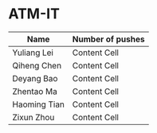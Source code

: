 # ATM-IT

| Name  | Number of pushes |
| ------------- | ------------- |
| Yuliang Lei  | Content Cell  |
| Qiheng Chen  | Content Cell  |
| Deyang Bao  | Content Cell  |
| Zhentao Ma | Content Cell  |
| Haoming Tian  | Content Cell  |
| Zixun Zhou  | Content Cell  |
